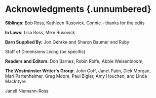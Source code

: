 # Acknowledgments {.unnumbered}

**Siblings:** Bob Ross, Kathleen Rusovick. Connie - thanks for the edits

**In Laws:** Lisa Ross, Mike Rusovick

**Barn Supplied By:** Jon Gehrke and Sharon Baumer and Ruby

Staff of Dimensions Living (be specific)

**Readers and Editors**: Don Barnes, Robin Rolfe, Abbie Weisenbloom,

**The Westminster Writer's Group**: John Goff, Janet Patin, Dick Morgan, Mari Partenheimer, Greg Moore, Paul Bigler, Amy Houchen, and Linda MacIntyre

Janell Niemann-Ross
